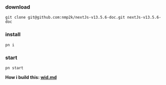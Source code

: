 ### download
```
git clone git@github.com:nmp2k/nextJs-v13.5.6-doc.git nextJs-v13.5.6-doc
```
### install
```
pn i
```
### start 
```
pn start
```
**How i build this: [wid.md](./wid.md)**
